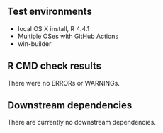 ## Test environments
* local OS X install, R 4.4.1
* Multiple OSes with GitHub Actions
* win-builder

## R CMD check results  
There were no ERRORs or WARNINGs.

## Downstream dependencies
There are currently no downstream dependencies.

